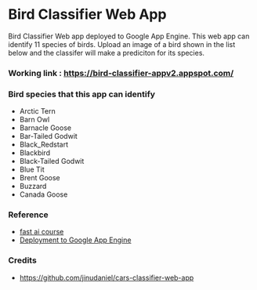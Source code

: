 # Bird Classifier Web App
Bird Classifier Web app deployed to Google App Engine. This web app can identify 11 species of birds. 
Upload an image of a bird shown in the list below and the classifer will make a prediciton for its species.

### Working link : https://bird-classifier-appv2.appspot.com/

### Bird species that this app can identify

* Arctic Tern 
* Barn Owl 
* Barnacle Goose
* Bar-Tailed Godwit
* Black_Redstart 
* Blackbird
* Black-Tailed Godwit
* Blue Tit
* Brent Goose
* Buzzard
* Canada Goose

### Reference
* [fast ai course](https://course.fast.ai/)
* [Deployment to Google App Engine](https://course.fast.ai/deployment_google_app_engine.html)

### Credits
* https://github.com/jinudaniel/cars-classifier-web-app
